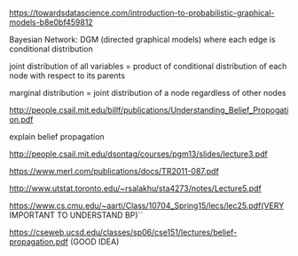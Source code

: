 https://towardsdatascience.com/introduction-to-probabilistic-graphical-models-b8e0bf459812

Bayesian Network: DGM (directed graphical models) where each edge is conditional distribution

joint distribution of all variables = product of conditional distribution of each node with respect to its parents

marginal distribution = joint distribution of a node regardless of other nodes


http://people.csail.mit.edu/billf/publications/Understanding_Belief_Propogation.pdf

explain belief propagation

http://people.csail.mit.edu/dsontag/courses/pgm13/slides/lecture3.pdf

https://www.merl.com/publications/docs/TR2011-087.pdf

http://www.utstat.toronto.edu/~rsalakhu/sta4273/notes/Lecture5.pdf

https://www.cs.cmu.edu/~aarti/Class/10704_Spring15/lecs/lec25.pdf(VERY IMPORTANT TO UNDERSTAND BP)``


https://cseweb.ucsd.edu/classes/sp06/cse151/lectures/belief-propagation.pdf (GOOD IDEA)